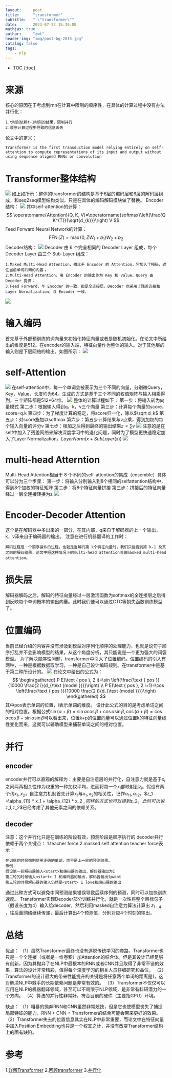 ```yaml
---
layout:     post
title:      "transformer"
subtitle:   " \"transformer\""
date:       2023-07-22 15:30:00 
mathjax: true
author:     "zwt"
header-img: "img/post-bg-2015.jpg"
catalog: false
tags:
    - nlp
---
```

* TOC
{:toc}
# 来源

核心的原因在于考虑到rnn在计算中限制的顺序性，在具体的计算过程中没有办法并行化：
```
1.t时刻依赖t-1时刻的结果，限制并行
2.顺序计算过程中导致的信息丢失
```
论文中的定义：
```
Transformer is the first transduction model relying entirely on self-attention to compute representations of its input and output without using sequence aligned RNNs or convolution
```
# Transformer整体结构

![](../../img/transformer.png)
如上如所示：整体的transformer的结构是基于6层的编码层和6层的解码层组成，和seq2seq模型结构类似，只是在具体的编码解码模块做了替换。
Encoder结构：
![](../../img/transformer1.png)
其中seif-attention的计算：
$$
\operatorname{Attention}(Q, K, V)=\operatorname{softmax}\left(\frac{Q K^{T}}{\sqrt{d_{k}}}\right) V
$$
Feed Forward Neural Network的计算：
$$
\operatorname{FFN}(Z)=\max \left(0, Z W_{1}+b_{1}\right) W_{2}+b_{2}
$$
Decoder结构：
![](../../img/transformer2.png)
Decoder 由 6 个完全相同的 Decoder Layer 组成，每个 Decoder Layer 由三个 Sub-Layer 组成：
```
1.Maked Multi-Head Attention，相比于 Encoder 的 Attention，它加入了掩码，遮住当前单词后面的内容；
2.Multi-Head Attention，用 Encoder 的输出作为 Key 和 Value，Query 由 Decoder 提供；
3.Feed Forward，与 Encoder 的一致，都是全连接层。Decoder 也采用了残差连接和 Layer Normalization，与 Encoder 一致。
```
![](../..//img/transformer9.png)
# 输入编码
首先基于外部预训练的词向量来初始化特征向量或者是随机初始化。在论文中所给出的维度是512。在encoder的输入端，特征向量作为整体的输入。对于其他层的输入则是下层网络的输出。如图所示：
![](../../img/transformer3.png)

# self-Attention
![](../..//img/transformer4.png)
在self-attention中，每一个单词会被表示为三个不同的向量，分别微Query，Key，Value，长度均为64。生成的方式是基于三个不同的权值矩阵与输入相乘得到，三个矩阵都是512*64维。
![](../..//img/transformer5.png)
整体的计算过程如下：
第一步：将输入转为向量模式
第二步：根据输入得到q，k，v三个向量
第三步：计算每个向量的score，score=q.k
第四步：为了梯度计算的稳定，将score归一化，除以$\sqrt d_k$
第五步：对score施加以softmax
第六步：第五步计算结果与v点乘，得到加权的每个输入向量的评分v
第七步：相加之后得到最终的输出结果$z=\sum v$
![](../..//img/transformer6.png)
注意的是在self中加入了残差网络来解决深度学习中的退化问题，同时为了模型更快速稳定加入了Layer Normalization。$LayerNorm(x+SubLayer(x))$
![](../..//img/transformer7.png)
# multi-head Atterntion
Multi-Head Attention相当于 8 个不同的self-attention的集成（ensemble）具体可以分为三个步骤：
第一步：将输入分别输入到8个相同的selfattention结构中，得到8个加权的特征矩阵
第二步：将8个特征向量拼接
第三步：拼接后的特征向量经过一层全连接转换为z
![](../..//img/transformer8.png)
# Encoder-Decoder Attention
这个是在解码器中多出来的一部分，在其内部，q来自于解码器的上一个输出，k，v泽来自于编码器的输出。
注意在进行机器翻译的工作时：
```
解码过程是一个顺序操作的过程，也就是当解码第 k个特征向量时，我们只能看到第 k-1 及其之前的解码结果，论文中把这种情况下的multi-head attention叫做masked multi-head attention。
```
# 损失层
解码器解码之后，解码的特征向量经过一层激活函数为softmax的全连接层之后得到反映每个单词概率的输出向量。此时我们便可以通过CTC等损失函数训练模型了。

# 位置编码
当前已经介绍的内容并没有涉及到模型对序列化顺序的处理能力，也就是说句子顺序打乱并不会影响模型的结果，从这个角度分析，其只能说是一个更为强大的词袋模型。
为了解决顺序性问题，transformer中引入了位置编码。位置编码的引入有两种，一种是根据数据取学习，一种是自己设计编码规则。在transformer中是基于第二种所设计的。
![](../..//img/transformer10.png)
在论文中给出的公式为：
$$
\begin{gathered}
P E(\text { pos }, 2 i)=\sin \left(\frac{\text { pos }}{10000 \frac{2 i}{d_{\text {model }}}}\right) \\
P E(\text { pos }, 2 i+1)=\cos \left(\frac{\text { pos }}{10000 \frac{2 i}{d_{\text {model }}}}\right)
\end{gathered}
$$
其中pos表示单词的位置，i表示单词的维度。
设计此公式的目的是考虑单词之间的相对位置。根据公式$\sin (\alpha+\beta)=\sin \alpha \cos \beta+\cos \alpha \sin \beta, \cos (\alpha+\beta)=\cos \alpha \cos \beta-\sin \alpha \sin \beta$可以看出来，位置k+p的位置向量可以通过位置k的特征向量线性变化而来，这就可以辅助模型来捕获单词之间的相对位置。
# 并行
## encoder
encoder并行可以直观的解释为：主要是自注意层的并行化，自注意力就是基于$x_i$之间两两相关性作为权重的一种加权平均，进而将每一个$x_i$都映射到$z_i$。假设有两个词$x_1,x_2$，自注意力机制首先计算$x_1$与$x_1,x_2$的相关性，记作$\alpha_{11},\alpha_{12}$，$z_1 =\alpha_{11} * x_1 + \alpha_{12} * x_2 $,同样的方式也可以得到$z_2$。此时可以说$z_1,z_2$已经考虑了其他元素之间的依赖关系。
## decoder
注意：这个并行化只是在训练的阶段有效，预测阶段是顺序执行的
decoder并行依赖于两个关键点：
1.teacher force
2.masked self attention
teacher force表示：
```
在训练的时候强制使用正确的单词，而不是上一轮的预测结果。
示例：
假设第一轮解码器输入<start>和编码器的输出，解码器输出为I
第二轮的时候输入<start> I 和编码器的输出，解码器输出为want
第三轮的时候解码器的输入仍然是<start> I love和编码器的输出
```
通过此种方式可以避免中间预测结果错误导致后续序列的预测，同时可以加快训练速度。
Transformer实现Decoder部分训练并行化，就是一次性将整个目标句子（假设长度为4）输入给decoder，然后利用masked自注意力算法计算出 $z_{1:4}$ ，往后面网络继续传递，最后计算出4个预测值，分别对应4个时刻的输出。

# 总结
优点：
（1）虽然Transformer最终也没有逃脱传统学习的套路，Transformer也只是一个全连接（或者是一维卷积）加Attention的结合体。但是其设计已经足够有创新，因为其抛弃了在NLP中最根本的RNN或者CNN并且取得了非常不错的效果，算法的设计非常精彩，值得每个深度学习的相关人员仔细研究和品位。
（2）Transformer的设计最大的带来性能提升的关键是将任意两个单词的距离是1，这对解决NLP中棘手的长期依赖问题是非常有效的。
（3）Transformer不仅仅可以应用在NLP的机器翻译领域，甚至可以不局限于NLP领域，是非常有科研潜力的一个方向。
（4）算法的并行性非常好，符合目前的硬件（主要指GPU）环境。

缺点：
（1）粗暴的抛弃RNN和CNN虽然非常炫技，但是它也使模型丧失了捕捉局部特征的能力，RNN + CNN + Transformer的结合可能会带来更好的效果。
（2）Transformer失去的位置信息其实在NLP中非常重要，而论文中在特征向量中加入Position Embedding也只是一个权宜之计，并没有改变Transformer结构上的固有缺陷。

# 参考
1.[详解Transformer](https://zhuanlan.zhihu.com/p/48508221)
2.[回顾transformer](https://mp.weixin.qq.com/s/wC5-9Elc0LtHH484W5oNDQ)
3.[并行化](https://www.zhihu.com/question/307197229/answer/1859981235)